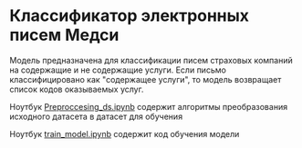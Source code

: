 # Классификатор электронных писем Медси
Модель предназначена для классификации писем страховых компаний на содержащие и не содержащие услуги. Если письмо классифицировано как "содержащее услуги", то модель возвращает список кодов оказываемых услуг.

Ноутбук [Preproccesing_ds.ipynb](https://github.com/HalamBalam/medsi_email_classifier/blob/main/Preproccesing_ds.ipynb) содержит алгоритмы преобразования исходного датасета в датасет для обучения

Ноутбук [train_model.ipynb](https://github.com/HalamBalam/medsi_email_classifier/blob/main/train_model.ipynb) содержит код обучения модели